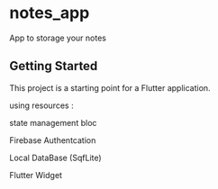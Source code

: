 # notes_app

App to storage your notes

## Getting Started

This project is a starting point for a Flutter application.

using resources :

state management bloc

Firebase Authentcation

Local DataBase (SqfLite)

Flutter Widget
